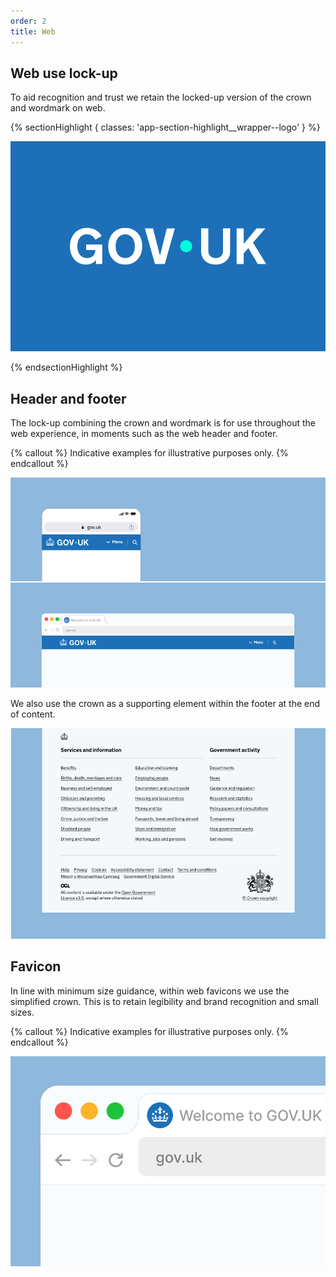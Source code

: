 ```yaml
---
order: 2
title: Web
---
```


## Web use lock-up

To aid recognition and trust we retain the locked-up version of the crown and wordmark on web.

{% sectionHighlight { classes: 'app-section-highlight__wrapper--logo' } %}

![](./web-logo-primary.svg)

{% endsectionHighlight %}

## Header and footer

The lock-up combining the crown and wordmark is for use throughout the web experience, in moments such as the web header and footer.

{% callout %}
Indicative examples for illustrative purposes only.
{% endcallout %}

![Screenshot showing web header on mobile and desktop.](./web-headers-grouped.png)

We also use the crown as a supporting element within the footer at the end of content.

![Screenshot showing web footer on desktop.](./web-footer-example.png)

## Favicon

In line with minimum size guidance, within web favicons we use the simplified crown. This is to retain legibility and brand recognition and small sizes.

{% callout %}
Indicative examples for illustrative purposes only.
{% endcallout %}

![Mockup showing the favicon in a browser tab.](./favicon.png)
